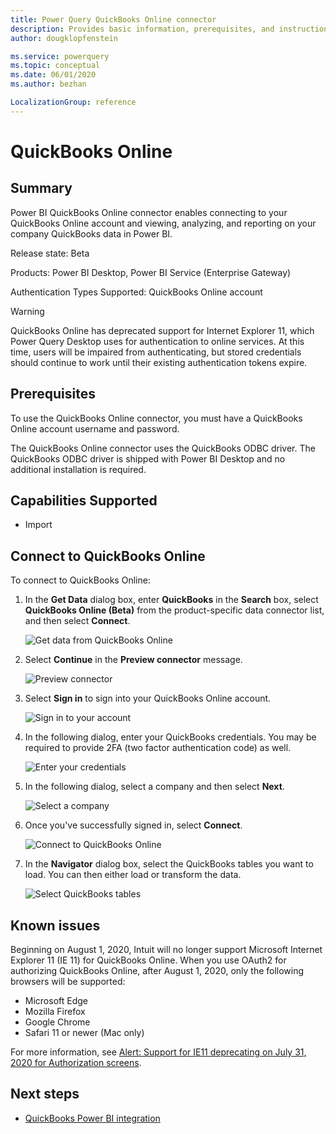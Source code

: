 ```yaml
---
title: Power Query QuickBooks Online connector
description: Provides basic information, prerequisites, and instructions on how to connect to your database, along with known issues that may affect the connection.
author: dougklopfenstein

ms.service: powerquery
ms.topic: conceptual
ms.date: 06/01/2020
ms.author: bezhan

LocalizationGroup: reference
---
```


# QuickBooks Online

## Summary

Power BI QuickBooks Online connector enables connecting to your QuickBooks Online account and viewing, analyzing, and reporting on your company QuickBooks data in Power BI.

Release state: Beta

Products: Power BI Desktop, Power BI Service (Enterprise Gateway)

Authentication Types Supported: QuickBooks Online account

>[!Warning]
> QuickBooks Online has deprecated support for Internet Explorer 11, which Power Query Desktop uses for authentication to online services. At this time, users will be impaired from authenticating, but stored credentials should continue to work until their existing authentication tokens expire.

## Prerequisites

To use the QuickBooks Online connector, you must have a QuickBooks Online account username and password.

The QuickBooks Online connector uses the QuickBooks ODBC driver. The QuickBooks ODBC driver is shipped with Power BI Desktop and no additional installation is required.

## Capabilities Supported

* Import

## Connect to QuickBooks Online

To connect to QuickBooks Online:

1. In the **Get Data** dialog box, enter **QuickBooks** in the **Search** box, select **QuickBooks Online (Beta)** from the product-specific data connector list, and then select **Connect**.

   ![Get data from QuickBooks Online](media/quickbooks-online/qb-get-data.png)
   
2. Select **Continue** in the **Preview connector** message.

   ![Preview connector](media/quickbooks-online/qb-preview-connector.png)

3. Select **Sign in** to sign into your QuickBooks Online account.

   ![Sign in to your account](media/quickbooks-online/qb-signin.png)

4. In the following dialog, enter your QuickBooks credentials. You may be required to provide 2FA (two factor authentication code) as well.

   ![Enter your credentials](media/quickbooks-online/qb-intuit-signin.png)

5. In the following dialog, select a company and then select **Next**.

   ![Select a company](media/quickbooks-online/qb-select-company.png)

6. Once you've successfully signed in, select **Connect**.

   ![Connect to QuickBooks Online](media/quickbooks-online/qb-connect.png)

7. In the **Navigator** dialog box, select the QuickBooks tables you want to load. You can then either load or transform the data.

   ![Select QuickBooks tables](media/quickbooks-online/qb-navigator-window.png)

## Known issues

Beginning on August 1, 2020, Intuit will no longer support Microsoft Internet Explorer 11 (IE 11) for QuickBooks Online. When you use OAuth2 for authorizing QuickBooks Online, after August 1, 2020, only the following browsers will be supported:

* Microsoft Edge
* Mozilla Firefox
* Google Chrome
* Safari 11 or newer (Mac only)

For more information, see [Alert: Support for IE11 deprecating on July 31, 2020 for Authorization screens](https://blogs.intuit.com/blog/2020/06/27/alert-support-for-ie11-deprecating-on-july-31-2020-for-authorization-screens/).

## Next steps

* [QuickBooks Power BI integration](https://powerbi.microsoft.com/integrations/quickbooks-online/)
